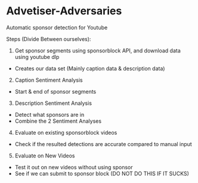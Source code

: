 # Advetiser-Adversaries
Automatic sponsor detection for Youtube


Steps (Divide Between ourselves):
1. Get sponsor segments using sponsorblock API, and download data using youtube dlp
  - Creates our data set (Mainly caption data & description data)
2. Caption Sentiment Analysis
  - Start & end of sponsor segments
3. Description Sentiment Analysis
  - Detect what sponsors are in
  - Combine the 2 Sentiment Analyses
4. Evaluate on existing sponsorblock videos
  - Check if the resulted detections are accurate compared to manual input
5. Evaluate on New Videos
  - Test it out on new videos without using sponsor
  - See if we can submit to sponsor block (DO NOT DO THIS IF IT SUCKS)
